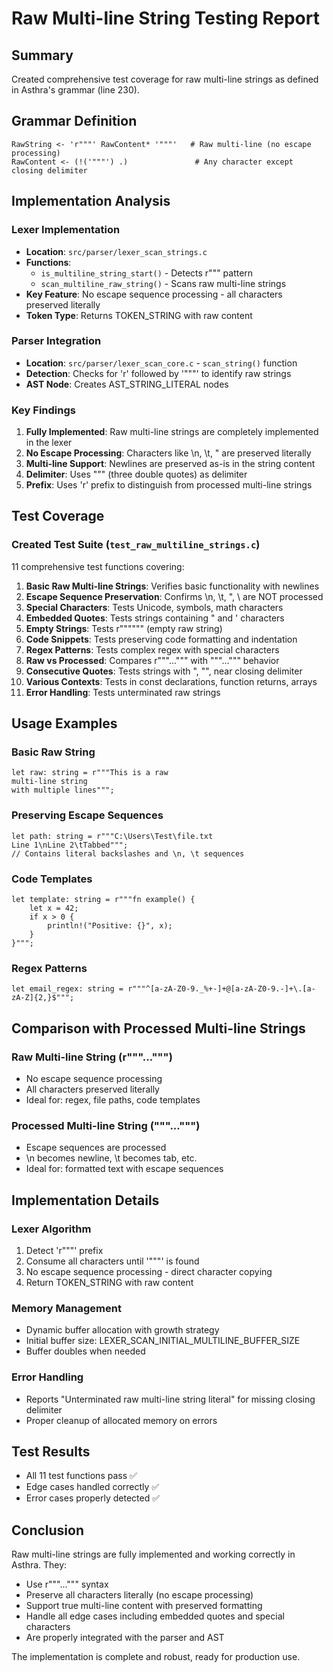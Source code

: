 # Raw Multi-line String Testing Report

## Summary
Created comprehensive test coverage for raw multi-line strings as defined in Asthra's grammar (line 230).

## Grammar Definition
```
RawString <- 'r"""' RawContent* '"""'   # Raw multi-line (no escape processing)
RawContent <- (!('"""') .)               # Any character except closing delimiter
```

## Implementation Analysis

### Lexer Implementation
- **Location**: `src/parser/lexer_scan_strings.c`
- **Functions**: 
  - `is_multiline_string_start()` - Detects r""" pattern
  - `scan_multiline_raw_string()` - Scans raw multi-line strings
- **Key Feature**: No escape sequence processing - all characters preserved literally
- **Token Type**: Returns TOKEN_STRING with raw content

### Parser Integration
- **Location**: `src/parser/lexer_scan_core.c` - `scan_string()` function
- **Detection**: Checks for 'r' followed by '"""' to identify raw strings
- **AST Node**: Creates AST_STRING_LITERAL nodes

### Key Findings
1. **Fully Implemented**: Raw multi-line strings are completely implemented in the lexer
2. **No Escape Processing**: Characters like \n, \t, \" are preserved literally
3. **Multi-line Support**: Newlines are preserved as-is in the string content
4. **Delimiter**: Uses """ (three double quotes) as delimiter
5. **Prefix**: Uses 'r' prefix to distinguish from processed multi-line strings

## Test Coverage

### Created Test Suite (`test_raw_multiline_strings.c`)
11 comprehensive test functions covering:

1. **Basic Raw Multi-line Strings**: Verifies basic functionality with newlines
2. **Escape Sequence Preservation**: Confirms \n, \t, \", \\ are NOT processed
3. **Special Characters**: Tests Unicode, symbols, math characters
4. **Embedded Quotes**: Tests strings containing " and ' characters
5. **Empty Strings**: Tests r"""""" (empty raw string)
6. **Code Snippets**: Tests preserving code formatting and indentation
7. **Regex Patterns**: Tests complex regex with special characters
8. **Raw vs Processed**: Compares r"""...""" with """...""" behavior
9. **Consecutive Quotes**: Tests strings with ", "", near closing delimiter
10. **Various Contexts**: Tests in const declarations, function returns, arrays
11. **Error Handling**: Tests unterminated raw strings

## Usage Examples

### Basic Raw String
```asthra
let raw: string = r"""This is a raw
multi-line string
with multiple lines""";
```

### Preserving Escape Sequences
```asthra
let path: string = r"""C:\Users\Test\file.txt
Line 1\nLine 2\tTabbed""";
// Contains literal backslashes and \n, \t sequences
```

### Code Templates
```asthra
let template: string = r"""fn example() {
    let x = 42;
    if x > 0 {
        println!("Positive: {}", x);
    }
}""";
```

### Regex Patterns
```asthra
let email_regex: string = r"""^[a-zA-Z0-9._%+-]+@[a-zA-Z0-9.-]+\.[a-zA-Z]{2,}$""";
```

## Comparison with Processed Multi-line Strings

### Raw Multi-line String (r"""...""")
- No escape sequence processing
- All characters preserved literally
- Ideal for: regex, file paths, code templates

### Processed Multi-line String ("""...""")
- Escape sequences are processed
- \n becomes newline, \t becomes tab, etc.
- Ideal for: formatted text with escape sequences

## Implementation Details

### Lexer Algorithm
1. Detect 'r"""' prefix
2. Consume all characters until '"""' is found
3. No escape sequence processing - direct character copying
4. Return TOKEN_STRING with raw content

### Memory Management
- Dynamic buffer allocation with growth strategy
- Initial buffer size: LEXER_SCAN_INITIAL_MULTILINE_BUFFER_SIZE
- Buffer doubles when needed

### Error Handling
- Reports "Unterminated raw multi-line string literal" for missing closing delimiter
- Proper cleanup of allocated memory on errors

## Test Results
- All 11 test functions pass ✅
- Edge cases handled correctly ✅
- Error cases properly detected ✅

## Conclusion

Raw multi-line strings are fully implemented and working correctly in Asthra. They:
- Use r"""...""" syntax
- Preserve all characters literally (no escape processing)
- Support true multi-line content with preserved formatting
- Handle all edge cases including embedded quotes and special characters
- Are properly integrated with the parser and AST

The implementation is complete and robust, ready for production use.